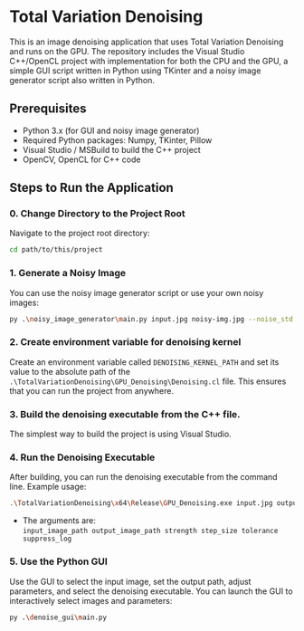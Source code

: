 # Total Variation Denoising

This is an image denoising application that uses Total Variation Denoising and runs on the GPU. The repository includes the Visual Studio C++/OpenCL project with implementation for both the CPU and the GPU, a simple GUI script written in Python using TKinter and a noisy image generator script also written in Python.

## Prerequisites

- Python 3.x (for GUI and noisy image generator)
- Required Python packages: Numpy, TKinter, Pillow
- Visual Studio / MSBuild to build the C++ project
- OpenCV, OpenCL for C++ code

## Steps to Run the Application

### 0. Change Directory to the Project Root

Navigate to the project root directory:

```sh
cd path/to/this/project
```

### 1. Generate a Noisy Image

You can use the noisy image generator script or use your own noisy images:

```sh
py .\noisy_image_generator\main.py input.jpg noisy-img.jpg --noise_std 25
```

### 2. Create environment variable for denoising kernel

Create an environment variable called `DENOISING_KERNEL_PATH` and set its value to the absolute path of the `.\TotalVariationDenoising\GPU_Denoising\Denoising.cl` file. This ensures that you can run the project from anywhere.

### 3. Build the denoising executable from the C++ file.

The simplest way to build the project is using Visual Studio.

### 4. Run the Denoising Executable

After building, you can run the denoising executable from the command line. Example usage:

```sh
.\TotalVariationDenoising\x64\Release\GPU_Denoising.exe input.jpg output.jpg 0.1 0.01 0.0032 false
```
- The arguments are:  
  `input_image_path output_image_path strength step_size tolerance suppress_log`

### 5. Use the Python GUI

Use the GUI to select the input image, set the output path, adjust parameters, and select the denoising executable. You can launch the GUI to interactively select images and parameters:

```sh
py .\denoise_gui\main.py
```
